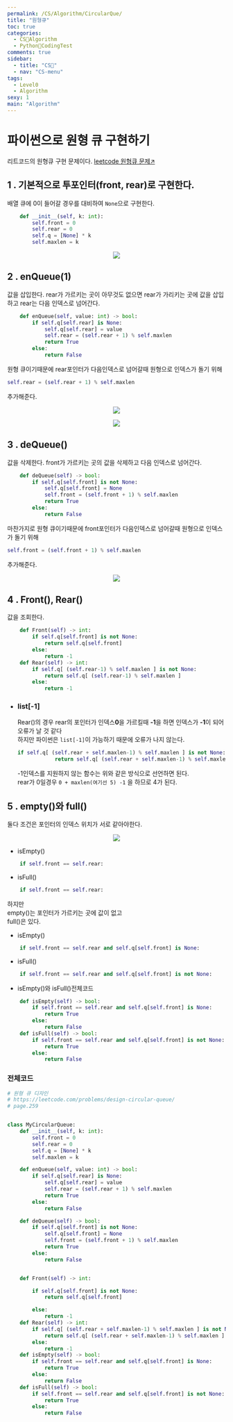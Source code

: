 ```yaml
---
permalink: /CS/Algorithm/CircularQue/
title: "원형큐"
toc: true
categories:
  - CS🐰Algorithm
  - Python🐸CodingTest
comments: true
sidebar:
  - title: "CS🐰"
  - nav: "CS-menu"
tags:
  - Level0
  - Algorithm
sexy: 1
main: "Algorithm"
---
```


# 파이썬으로 원형 큐 구현하기

리트코드의 원형큐 구현 문제이다.
[leetcode 원형큐 문제↗️](https://leetcode.com/problems/design-circular-queue/)

## 1 . 기본적으로 투포인터(front, rear)로 구현한다.  
배열 큐에 0이 들어갈 경우를 대비하여 `None`으로 구현한다.
```python
    def __init__(self, k: int):
        self.front = 0
        self.rear = 0
        self.q = [None] * k
        self.maxlen = k
```

<p align="center"><img src="{{site.baseurl}}/assets/images/python/circleque1.png"></p>


## 2 . enQueue(1)  
값을 삽입한다. rear가 가르키는 곳이 아무것도 없으면 rear가 가리키는 곳에 값을 삽입하고 rear는 다음 인덱스로 넘어간다.  
```python
    def enQueue(self, value: int) -> bool:
        if self.q[self.rear] is None:
            self.q[self.rear] = value
            self.rear = (self.rear + 1) % self.maxlen
            return True
        else:
            return False
```
원형 큐이기때문에 rear포인터가 다음인덱스로 넘어갈때 원형으로 인덱스가 돌기 위해
```python
self.rear = (self.rear + 1) % self.maxlen
```
추가해준다.

<p align="center"><img src="{{site.baseurl}}/assets/images/python/circleque2.png"></p>
<p align="center"><img src="{{site.baseurl}}/assets/images/python/circleque3.png"></p>

## 3 . deQueue()
값을 삭제한다. front가 가르키는 곳의 값을 삭제하고 다음 인덱스로 넘어간다.
```python
    def deQueue(self) -> bool:
        if self.q[self.front] is not None:
            self.q[self.front] = None
            self.front = (self.front + 1) % self.maxlen
            return True
        else:
            return False
```
마찬가지로 원형 큐이기때문에 front포인터가 다음인덱스로 넘어갈때 원형으로 인덱스가 돌기 위해
```python
self.front = (self.front + 1) % self.maxlen
```
추가해준다.
<p align="center"><img src="{{site.baseurl}}/assets/images/python/circleque4.png"></p>

## 4 . Front(), Rear() 
값을 조회한다.  
```python
    def Front(self) -> int:
        if self.q[self.front] is not None:
            return self.q[self.front]
        else:
            return -1
    def Rear(self) -> int:
        if self.q[ (self.rear-1) % self.maxlen ] is not None:
            return self.q[ (self.rear-1) % self.maxlen ]
        else:
            return -1
```




- ### list[-1]  
    Rear()의 경우 rear의 포인터가 인덱스**0**을 가르킬때 **-1**을 하면 인덱스가 **-1**이 되어 오류가 날 것 같다  
    하지만 파이썬은 `list[-1]`이 가능하기 때문에 오류가 나지 않는다.  


    ```python
    if self.q[ (self.rear + self.maxlen-1) % self.maxlen ] is not None:
                return self.q[ (self.rear + self.maxlen-1) % self.maxlen ]
    ```
    -1인덱스를 지원하지 않는 함수는 위와 같은 방식으로 선언하면 된다.  
    rear가 0일경우 `0 + maxlen(여기선 5) -1` 을 하므로 4가 된다.  

## 5 . empty()와 full()
둘다 조건은 포인터의 인덱스 위치가 서로 같아야한다.  
<p align="center"><img src="{{site.baseurl}}/assets/images/python/circleque5.png"></p>

- isEmpty()
```python
    if self.front == self.rear:
```

- isFull()
```python
    if self.front == self.rear:
```
하지만   
empty()는 포인터가 가르키는 곳에 값이 없고  
full()은 있다.  
- isEmpty()
```python
    if self.front == self.rear and self.q[self.front] is None:
```
- isFull()
```python
    if self.front == self.rear and self.q[self.front] is not None:
```

- isEmpty()와 isFull()전체코드
```python
    def isEmpty(self) -> bool:
        if self.front == self.rear and self.q[self.front] is None:
            return True
        else:
            return False
    def isFull(self) -> bool:
        if self.front == self.rear and self.q[self.front] is not None:
            return True
        else:
            return False
```

### 전체코드
```python
# 원형 큐 디자인
# https://leetcode.com/problems/design-circular-queue/
# page.259


class MyCircularQueue:
    def __init__(self, k: int):
        self.front = 0
        self.rear = 0
        self.q = [None] * k
        self.maxlen = k

    def enQueue(self, value: int) -> bool:
        if self.q[self.rear] is None:
            self.q[self.rear] = value
            self.rear = (self.rear + 1) % self.maxlen
            return True
        else:
            return False

    def deQueue(self) -> bool:
        if self.q[self.front] is not None:
            self.q[self.front] = None
            self.front = (self.front + 1) % self.maxlen
            return True
        else:
            return False


    def Front(self) -> int:

        if self.q[self.front] is not None:
            return self.q[self.front]

        else:
            return -1
    def Rear(self) -> int:
        if self.q[ (self.rear + self.maxlen-1) % self.maxlen ] is not None:
            return self.q[ (self.rear + self.maxlen-1) % self.maxlen ]
        else:
            return -1
    def isEmpty(self) -> bool:
        if self.front == self.rear and self.q[self.front] is None:
            return True
        else:
            return False
    def isFull(self) -> bool:
        if self.front == self.rear and self.q[self.front] is not None:
            return True
        else:
            return False
```
